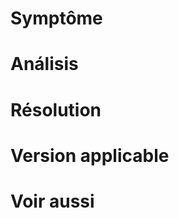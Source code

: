 Symptôme 
========

Análisis 
=======

Résolution 
==========

Version applicable 
==================

Voir aussi 
==========
